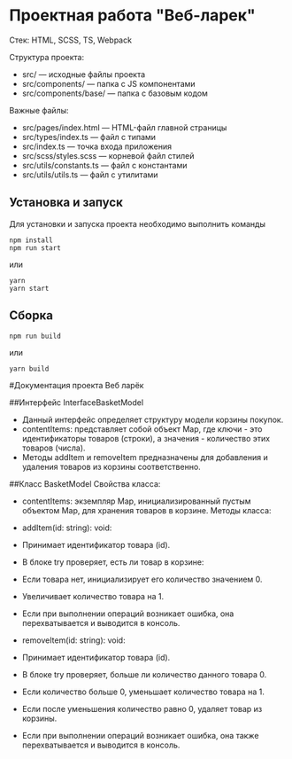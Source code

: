 # Проектная работа "Веб-ларек"

Стек: HTML, SCSS, TS, Webpack

Структура проекта:
- src/ — исходные файлы проекта
- src/components/ — папка с JS компонентами
- src/components/base/ — папка с базовым кодом

Важные файлы:
- src/pages/index.html — HTML-файл главной страницы
- src/types/index.ts — файл с типами
- src/index.ts — точка входа приложения
- src/scss/styles.scss — корневой файл стилей
- src/utils/constants.ts — файл с константами
- src/utils/utils.ts — файл с утилитами

## Установка и запуск
Для установки и запуска проекта необходимо выполнить команды

```
npm install
npm run start
```

или

```
yarn
yarn start
```
## Сборка

```
npm run build
```

или

```
yarn build
```

#Документация проекта Веб ларёк

##Интерфейс InterfaceBasketModel
- Данный интерфейс определяет структуру модели корзины покупок.
- contentItems: представляет собой объект Map, где ключи - это идентификаторы товаров (строки), а значения - количество этих товаров (числа).
- Методы addItem и removeItem предназначены для добавления и удаления товаров из корзины соответственно.

##Класс BasketModel
Свойства класса:
- contentItems: экземпляр Map, инициализированный пустым объектом Map, для хранения товаров в корзине.
Методы класса:
- addItem(id: string): void:
- Принимает идентификатор товара (id).
- В блоке try проверяет, есть ли товар в корзине:
- Если товара нет, инициализирует его количество значением 0.
- Увеличивает количество товара на 1.
- Если при выполнении операций возникает ошибка, она перехватывается и выводится в консоль.

- removeItem(id: string): void:
- Принимает идентификатор товара (id).
- В блоке try проверяет, больше ли количество данного товара 0.
- Если количество больше 0, уменьшает количество товара на 1.
- Если после уменьшения количество равно 0, удаляет товар из корзины.
- Если при выполнении операций возникает ошибка, она также перехватывается и выводится в консоль.

